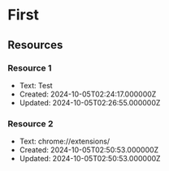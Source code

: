 # First

## Resources
### Resource 1
- Text: Test
- Created: 2024-10-05T02:24:17.000000Z
- Updated: 2024-10-05T02:26:55.000000Z

### Resource 2
- Text: chrome://extensions/
- Created: 2024-10-05T02:50:53.000000Z
- Updated: 2024-10-05T02:50:53.000000Z

